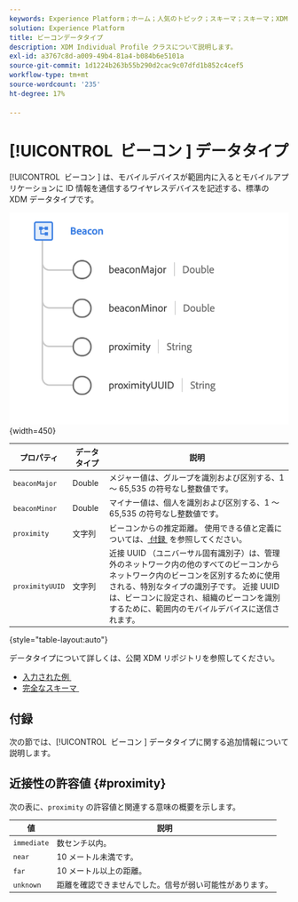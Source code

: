 ```yaml
---
keywords: Experience Platform；ホーム；人気のトピック；スキーマ；スキーマ；XDM；フィールド；スキーマ；スキーマ；ビーコン；インタラクションの詳細；データタイプ；データタイプ；データタイプ；
solution: Experience Platform
title: ビーコンデータタイプ
description: XDM Individual Profile クラスについて説明します。
exl-id: a3767c8d-a009-49b4-81a4-b084b6e5101a
source-git-commit: 1d1224b263b55b290d2cac9c07dfd1b852c4cef5
workflow-type: tm+mt
source-wordcount: '235'
ht-degree: 17%

---
```


# [!UICONTROL &#x200B; ビーコン &#x200B;] データタイプ

[!UICONTROL &#x200B; ビーコン &#x200B;] は、モバイルデバイスが範囲内に入るとモバイルアプリケーションに ID 情報を通信するワイヤレスデバイスを記述する、標準の XDM データタイプです。

![](../images/data-types/beacon.png){width=450}

| プロパティ | データタイプ | 説明 |
| --- | --- | --- |
| `beaconMajor` | Double | メジャー値は、グループを識別および区別する、1 ～ 65,535 の符号なし整数値です。 |
| `beaconMinor` | Double | マイナー値は、個人を識別および区別する、1 ～ 65,535 の符号なし整数値です。 |
| `proximity` | 文字列 | ビーコンからの推定距離。 使用できる値と定義については、[&#x200B; 付録 &#x200B;](#proximity) を参照してください。 |
| `proximityUUID` | 文字列 | 近接 UUID （ユニバーサル固有識別子）は、管理外のネットワーク内の他のすべてのビーコンからネットワーク内のビーコンを区別するために使用される、特別なタイプの識別子です。 近接 UUID は、ビーコンに設定され、組織のビーコンを識別するために、範囲内のモバイルデバイスに送信されます。 |

{style="table-layout:auto"}

データタイプについて詳しくは、公開 XDM リポジトリを参照してください。

* [&#x200B; 入力された例 &#x200B;](https://github.com/adobe/xdm/blob/master/components/datatypes/deprecated/beacon-interaction-details.example.1.json)
* [&#x200B; 完全なスキーマ &#x200B;](https://github.com/adobe/xdm/blob/master/components/datatypes/deprecated/beacon-interaction-details.schema.json)

## 付録

次の節では、[!UICONTROL &#x200B; ビーコン &#x200B;] データタイプに関する追加情報について説明します。

## 近接性の許容値 {#proximity}

次の表に、`proximity` の許容値と関連する意味の概要を示します。

| 値 | 説明 |
| --- | --- |
| `immediate` | 数センチ以内。 |
| `near` | 10 メートル未満です。 |
| `far` | 10 メートル以上の距離。 |
| `unknown` | 距離を確認できませんでした。信号が弱い可能性があります。 |
